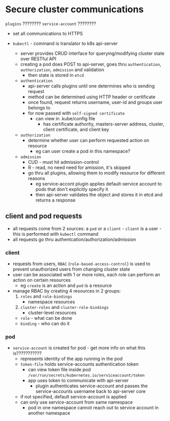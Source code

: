 # Secure cluster communications

`plugins` ????????
`service-account` ????????

- set all communications to HTTPS

- `kubectl` - command is translator to k8s api-server
    - server provides CRUD interface for querying/modifying cluster state over RESTful API
    - creating a pod does POST to api-server, goes thru `authentication`, `authorization`, `admission` and validation
        - then state is stored in `etcd`
    - `authentication`
        - api-server calls plugins until one determines who is sending request
        - method can be determined using HTTP header or certificate
        - once found, request returns username, user-id and groups user belongs to
        - for now passed with `self-signed certificate`
            - can view in .kube/config file
                - has certificate authority, masters-server address, cluster, client certificate, and client key
    - `authorization`
        - determine whether user can perform requested action on resource 
            - eg can user create a pod in this namespace?
    - `admission`
        - CUD - must hit admission-control
        - R - read, no need need for amission, it's skipped
        - go thru all plugins, allowing them to modify resource for different reasons
            - eg service-accont plugin applies default-service account to pods that don't explicitly specify it
            - then api-server validates the object and stores it in etcd and returns a response


## client and pod requests
- all requests come from 2 sources: a `pod` or a `client` 
        - `client` is a user - this is performed with `kubectl` command
- all requests go thru authentcation/authorization/admission

### client
- requests from users, `RBAC` (`role-based-access-control`) is used to prevent unauthorized users from changing cluster state
- user can be associated with 1 or more roles, each role can perform an action on certain resources
    - eg `create` is an action and `pod` is a resource
- manage RBAC by creating 4 resources in 2 groups: 
    1. `roles` and `role-bindings` 
        - namespace resources
    2. `cluster-roles` and `cluster-role-bindings`
        - cluster-level resources
    - `role` - what can be done
    - `binding` - who can do it

### pod
- `service-account` is created for pod - get more info on what this is???????????
    - represents identity of the app running in the pod
    - `token-file` holds service-accounts authentication token
        - can view token file inside pod `/var/run/secrets/kubernetes.io/serviceaccount/token`
        - app uses token to communicate with api-server
            - plugin authenticates service-account and passes the service-accounts username back to api-server core
    - if not specified, default service-account is applied
    - can only use service-account from same namespace
        - pod in one namespace cannot reach out to service account in another namespace